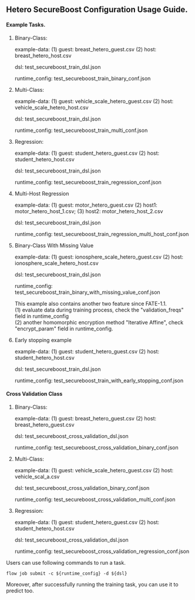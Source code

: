 ## Hetero SecureBoost Configuration Usage Guide.

#### Example Tasks.

1. Binary-Class:  

    example-data: (1) guest: breast_hetero_guest.csv  (2) host: breast_hetero_host.csv  
    
    dsl: test_secureboost_train_dsl.json  
    
    runtime_config: test_secureboost_train_binary_conf.json
     
2. Multi-Class:  

    example-data: (1) guest: vehicle_scale_hetero_guest.csv
                  (2) host: vehicle_scale_hetero_host.csv  
                  
    dsl: test_secureboost_train_dsl.json  
    
    runtime_config: test_secureboost_train_multi_conf.json
   
3. Regression:  

    example-data: (1) guest: student_hetero_guest.csv
                  (2) host: student_hetero_host.csv  
                  
    dsl: test_secureboost_train_dsl.json  
    
    runtime_config: test_secureboost_train_regression_conf.json
    
4. Multi-Host Regression  

    example-data: (1) guest: motor_hetero_guest.csv
                  (2) host1: motor_hetero_host_1.csv; 
                  (3) host2: motor_hetero_host_2.csv  
                  
    dsl: test_secureboost_train_dsl.json  
    
    runtime_config: test_secureboost_train_regression_multi_host_conf.json
    
5. Binary-Class With Missing Value  

    example-data: (1) guest: ionosphere_scale_hetero_guest.csv
                  (2) host: ionosphere_scale_hetero_host.csv  
                  
    dsl: test_secureboost_train_dsl.json  
    
    runtime_config: test_secureboost_train_binary_with_missing_value_conf.json  
    
    This example also contains another two feature since FATE-1.1.  
    (1) evaluate data during training process, check the "validation_freqs" field in runtime_config  
    (2) another homomorphic encryption method "Iterative Affine", check "encrypt_param" field in runtime_config.
    
6. Early stopping example

    example-data: (1) guest: student_hetero_guest.csv
                  (2) host: student_hetero_host.csv  
                  
    dsl: test_secureboost_train_dsl.json  
    
    runtime_config: test_secureboost_train_with_early_stopping_conf.json
    

#### Cross Validation Class

1. Binary-Class:  

    example-data: (1) guest: breast_hetero_guest.csv
                  (2) host: breast_hetero_guest.csv  
                  
    dsl: test_secureboost_cross_validation_dsl.json  
    
    runtime_config: test_secureboost_cross_validation_binary_conf.json 
    
2. Multi-Class:  

    example-data: (1) guest: vehicle_scale_hetero_guest.csv
                  (2) host: vehicle_scal_a.csv  
                  
    dsl: test_secureboost_cross_validation_binary_conf.json 
     
    runtime_config: test_secureboost_cross_validation_multi_conf.json  
    
3. Regression:  

    example-data: (1) guest: student_hetero_guest.csv
                  (2) host: student_hetero_host.csv  
                  
    dsl: test_secureboost_cross_validation_dsl.json  
    
    runtime_config: test_secureboost_cross_validation_regression_conf.json
    
Users can use following commands to run a task.

    flow job submit -c ${runtime_config} -d ${dsl}

Moreover, after successfully running the training task, you can use it to predict too.
